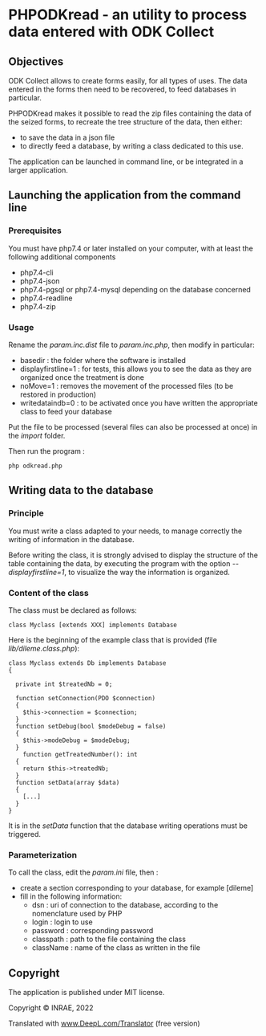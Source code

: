 # PHPODKread - an utility to process data entered with ODK Collect

## Objectives

ODK Collect allows to create forms easily, for all types of uses. The data entered in the forms then need to be recovered, to feed databases in particular.

PHPODKread makes it possible to read the zip files containing the data of the seized forms, to recreate the tree structure of the data, then either:

- to save the data in a json file
- to directly feed a database, by writing a class dedicated to this use.

The application can be launched in command line, or be integrated in a larger application.

## Launching the application from the command line

### Prerequisites

You must have php7.4 or later installed on your computer, with at least the following additional components

- php7.4-cli
- php7.4-json
- php7.4-pgsql or php7.4-mysql depending on the database concerned
- php7.4-readline
- php7.4-zip

### Usage

Rename the *param.inc.dist* file to *param.inc.php*, then modify in particular:

- basedir : the folder where the software is installed
- displayfirstline=1 : for tests, this allows you to see the data as they are organized once the treatment is done
- noMove=1 : removes the movement of the processed files (to be restored in production)
- writedataindb=0 : to be activated once you have written the appropriate class to feed your database

Put the file to be processed (several files can also be processed at once) in the *import* folder.

Then run the program :

~~~
php odkread.php
~~~

## Writing data to the database

### Principle

You must write a class adapted to your needs, to manage correctly the writing of information in the database.

Before writing the class, it is strongly advised to display the structure of the table containing the data, by executing the program with the option *--displayfirstline=1*, to visualize the way the information is organized.

### Content of the class

The class must be declared as follows:

~~~
class Myclass [extends XXX] implements Database
~~~

Here is the beginning of the example class that is provided (file *lib/dileme.class.php*):
~~~
class Myclass extends Db implements Database
{

  private int $treatedNb = 0;

  function setConnection(PDO $connection)
  {
    $this->connection = $connection;
  }
  function setDebug(bool $modeDebug = false)
  {
    $this->modeDebug = $modeDebug;
  }
    function getTreatedNumber(): int
  {
    return $this->treatedNb;
  }
  function setData(array $data)
  {
    [...]
  }
}
~~~

It is in the *setData* function that the database writing operations must be triggered.

### Parameterization

To call the class, edit the *param.ini* file, then :

- create a section corresponding to your database, for example [dileme]
- fill in the following information:
  - dsn : uri of connection to the database, according to the nomenclature used by PHP
  - login : login to use
  - password : corresponding password
  - classpath : path to the file containing the class
  - className : name of the class as written in the file

## Copyright

The application is published under MIT license.

Copyright © INRAE, 2022

Translated with www.DeepL.com/Translator (free version)
